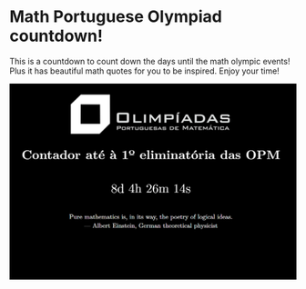 # Math Portuguese Olympiad countdown!
This is a countdown to count down the days until the math olympic events! Plus it has beautiful math quotes
for you to be inspired. Enjoy your time!

![Exemple of the counter](/img/exemple.png)